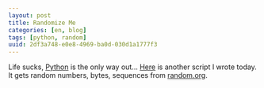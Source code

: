 ```yaml
---
layout: post
title: Randomize Me
categories: [en, blog]
tags: [python, random]
uuid: 2df3a748-e0e8-4969-ba0d-030d1a1777f3
---
```


Life sucks, [Python](http://www.python.org) is the only way out...
[Here](/code/random.py) is another script I wrote today.  
It gets random numbers, bytes, sequences from [random.org](http://random.org).
